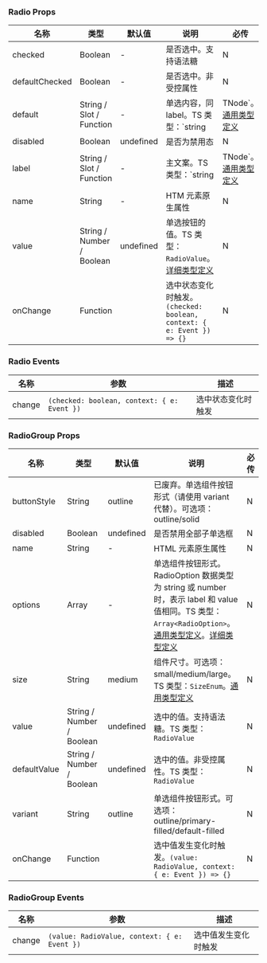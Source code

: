 
### Radio Props
名称 | 类型 | 默认值 | 说明 | 必传
-- | -- | -- | -- | --
checked | Boolean | - | 是否选中。支持语法糖 | N
defaultChecked | Boolean | - | 是否选中。非受控属性 | N
default | String / Slot / Function | - | 单选内容，同 label。TS 类型：`string | TNode`。[通用类型定义](https://github.com/TDesignOteam/tdesign-vue/blob/develop/src/common.ts) | N
disabled | Boolean | undefined | 是否为禁用态 | N
label | String / Slot / Function | - | 主文案。TS 类型：`string | TNode`。[通用类型定义](https://github.com/TDesignOteam/tdesign-vue/blob/develop/src/common.ts) | N
name | String | - | HTM 元素原生属性 | N
value | String / Number / Boolean | undefined | 单选按钮的值。TS 类型：`RadioValue`。[详细类型定义](https://github.com/TDesignOteam/tdesign-vue/tree/develop/src/radio/type.ts) | N
onChange | Function |  | 选中状态变化时触发。`(checked: boolean, context: { e: Event }) => {}` | N

### Radio Events
名称 | 参数 | 描述
-- | -- | --
change | `(checked: boolean, context: { e: Event })` | 选中状态变化时触发


### RadioGroup Props
名称 | 类型 | 默认值 | 说明 | 必传
-- | -- | -- | -- | --
buttonStyle | String | outline | 已废弃。单选组件按钮形式（请使用 variant 代替）。可选项：outline/solid | N
disabled | Boolean | undefined | 是否禁用全部子单选框 | N
name | String | - | HTML 元素原生属性 | N
options | Array | - | 单选组件按钮形式。RadioOption 数据类型为 string 或 number 时，表示 label 和 value 值相同。TS 类型：`Array<RadioOption>`。[通用类型定义](https://github.com/TDesignOteam/tdesign-vue/blob/develop/src/common.ts)。[详细类型定义](https://github.com/TDesignOteam/tdesign-vue/tree/develop/src/radio/type.ts) | N
size | String | medium | 组件尺寸。可选项：small/medium/large。TS 类型：`SizeEnum`。[通用类型定义](https://github.com/TDesignOteam/tdesign-vue/blob/develop/src/common.ts) | N
value | String / Number / Boolean | undefined | 选中的值。支持语法糖。TS 类型：`RadioValue` | N
defaultValue | String / Number / Boolean | undefined | 选中的值。非受控属性。TS 类型：`RadioValue` | N
variant | String | outline | 单选组件按钮形式。可选项：outline/primary-filled/default-filled | N
onChange | Function |  | 选中值发生变化时触发。`(value: RadioValue, context: { e: Event }) => {}` | N

### RadioGroup Events
名称 | 参数 | 描述
-- | -- | --
change | `(value: RadioValue, context: { e: Event })` | 选中值发生变化时触发
